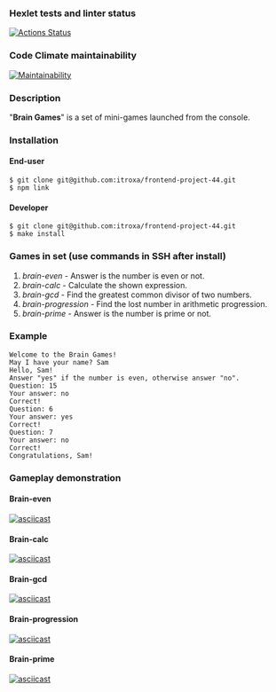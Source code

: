 ### Hexlet tests and linter status
[![Actions Status](https://github.com/itroxa/frontend-project-44/workflows/hexlet-check/badge.svg)](https://github.com/itroxa/frontend-project-44/actions)
### Code Climate maintainability
[![Maintainability](https://api.codeclimate.com/v1/badges/e3df4ae1cdfd38d3f8a0/maintainability)](https://codeclimate.com/github/itroxa/frontend-project-44/maintainability)
### Description
"**Brain Games**" is a set of mini-games launched from the console.
### Installation
#### End-user
```
$ git clone git@github.com:itroxa/frontend-project-44.git
$ npm link
```
#### Developer
```
$ git clone git@github.com:itroxa/frontend-project-44.git
$ make install
```
### Games in set (use commands in SSH after install)
1. *brain-even* - Answer is the number is even or not.
2. *brain-calc* - Calculate the shown expression.
3. *brain-gcd* - Find the greatest common divisor of two numbers.
4. *brain-progression* - Find the lost number in arithmetic progression.
5. *brain-prime* - Answer is the number is prime or not.
### Example
```
Welcome to the Brain Games!
May I have your name? Sam
Hello, Sam!
Answer "yes" if the number is even, otherwise answer "no".
Question: 15
Your answer: no
Correct!
Question: 6
Your answer: yes
Correct!
Question: 7
Your answer: no
Correct!
Congratulations, Sam!
```
### Gameplay demonstration
#### Brain-even
[![asciicast](https://asciinema.org/a/Rcdz0DNO6SchYe1cA1ZWbreLW.svg)](https://asciinema.org/a/Rcdz0DNO6SchYe1cA1ZWbreLW)
#### Brain-calc
[![asciicast](https://asciinema.org/a/j2kAOLxoXngorCv5gtdNTtvwK.svg)](https://asciinema.org/a/j2kAOLxoXngorCv5gtdNTtvwK)
#### Brain-gcd
[![asciicast](https://asciinema.org/a/IwoR8BCLoanvGnrVC8dMawJJL.svg)](https://asciinema.org/a/IwoR8BCLoanvGnrVC8dMawJJL)
#### Brain-progression
[![asciicast](https://asciinema.org/a/4ZPntC92NQKNd6McIfy1IH3l2.svg)](https://asciinema.org/a/4ZPntC92NQKNd6McIfy1IH3l2)
#### Brain-prime
[![asciicast](https://asciinema.org/a/vgLJhsmxyNm7ImCDkmgk6QCJ2.svg)](https://asciinema.org/a/vgLJhsmxyNm7ImCDkmgk6QCJ2)
